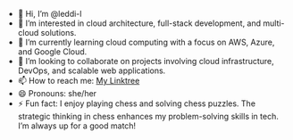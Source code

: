 - 👋 Hi, I’m @leddi-l
- 👀 I’m interested in cloud architecture, full-stack development, and multi-cloud solutions.
- 🌱 I’m currently learning cloud computing with a focus on AWS, Azure, and Google Cloud.
- 💞️ I’m looking to collaborate on projects involving cloud infrastructure, DevOps, and scalable web applications.
- 📫 How to reach me: [My Linktree](https://linktr.ee/leddi_l)
- 😄 Pronouns: she/her
- ⚡ Fun fact: I enjoy playing chess and solving chess puzzles. The strategic thinking in chess enhances my problem-solving skills in tech. I’m always up for a good match!



<!---
leddi-l/leddi-l is a ✨ special ✨ repository because its `README.md` (this file) appears on your GitHub profile.
You can click the Preview link to take a look at your changes.
--->
